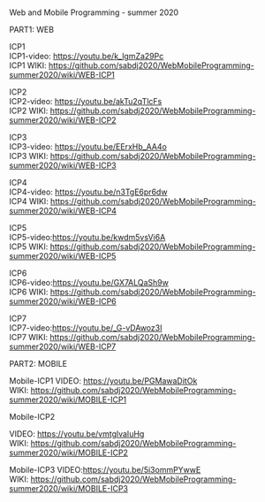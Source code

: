 #
Web and Mobile Programming - summer 2020

PART1: WEB<BR>

ICP1<BR>
ICP1-video: https://youtu.be/k_lgmZa29Pc<BR>
ICP1 WIKI: https://github.com/sabdj2020/WebMobileProgramming-summer2020/wiki/WEB-ICP1


ICP2<BR>
ICP2-video: https://youtu.be/akTu2qTlcFs<BR>
ICP2 WIKI: https://github.com/sabdj2020/WebMobileProgramming-summer2020/wiki/WEB-ICP2
  
ICP3<BR>
ICP3-video: https://youtu.be/EErxHb_AA4o<BR>
ICP3 WIKI: https://github.com/sabdj2020/WebMobileProgramming-summer2020/wiki/WEB-ICP3

ICP4<BR>
ICP4-video: https://youtu.be/n3TgE6pr6dw<BR>
ICP4 WIKI: https://github.com/sabdj2020/WebMobileProgramming-summer2020/wiki/WEB-ICP4
  
ICP5<BR>
ICP5-video:https://youtu.be/kwdm5vsVi6A<BR>
ICP5 WIKI: https://github.com/sabdj2020/WebMobileProgramming-summer2020/wiki/WEB-ICP5
  
ICP6<BR>
ICP6-video:https://youtu.be/GX7ALQaSh9w<BR>
ICP6 WIKI: https://github.com/sabdj2020/WebMobileProgramming-summer2020/wiki/WEB-ICP6
  
    
ICP7<BR>
ICP7-video:https://youtu.be/_G-vDAwoz3I<BR>
ICP7 WIKI: https://github.com/sabdj2020/WebMobileProgramming-summer2020/wiki/WEB-ICP7
  
PART2: MOBILE<BR>
  
 Mobile-ICP1 
 VIDEO:  https://youtu.be/PGMawaDitOk <BR>
 WIKI:  https://github.com/sabdj2020/WebMobileProgramming-summer2020/wiki/MOBILE-ICP1
  
 Mobile-ICP2
 
 VIDEO: https://youtu.be/vmtglvaIuHg<BR>
 WIKI:  https://github.com/sabdj2020/WebMobileProgramming-summer2020/wiki/MOBILE-ICP2
  
 Mobile-ICP3
 VIDEO:https://youtu.be/5i3ommPYwwE  <br>
 WIKI: https://github.com/sabdj2020/WebMobileProgramming-summer2020/wiki/MOBILE-ICP3

